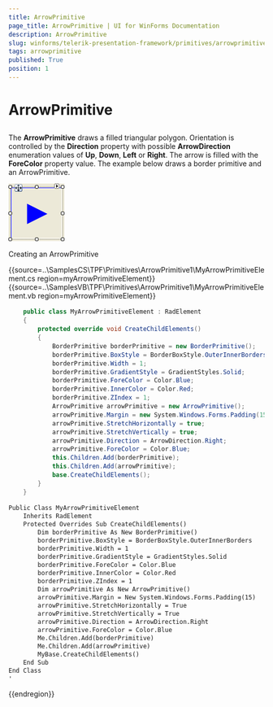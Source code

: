 ```yaml
---
title: ArrowPrimitive
page_title: ArrowPrimitive | UI for WinForms Documentation
description: ArrowPrimitive
slug: winforms/telerik-presentation-framework/primitives/arrowprimitive
tags: arrowprimitive
published: True
position: 1
---
```


# ArrowPrimitive



## 

The __ArrowPrimitive__ draws a filled triangular polygon. Orientation is controlled by the __Direction__ property with possible __ArrowDirection__ enumeration values of __Up__, __Down__, __Left__ or __Right__. The arrow is filled with the __ForeColor__ property value. The example below draws a border primitive and an ArrowPrimitive.

![tpf-primitives-arrowprimitive 001](images/tpf-primitives-arrowprimitive001.png)

Creating an ArrowPrimitive

{{source=..\SamplesCS\TPF\Primitives\ArrowPrimitive1\MyArrowPrimitiveElement.cs region=myArrowPrimitiveElement}} 
{{source=..\SamplesVB\TPF\Primitives\ArrowPrimitive1\MyArrowPrimitiveElement.vb region=myArrowPrimitiveElement}} 

````C#
    public class MyArrowPrimitiveElement : RadElement
    {
        protected override void CreateChildElements()
        {
            BorderPrimitive borderPrimitive = new BorderPrimitive();
            borderPrimitive.BoxStyle = BorderBoxStyle.OuterInnerBorders;
            borderPrimitive.Width = 1;
            borderPrimitive.GradientStyle = GradientStyles.Solid;
            borderPrimitive.ForeColor = Color.Blue;
            borderPrimitive.InnerColor = Color.Red;
            borderPrimitive.ZIndex = 1;
            ArrowPrimitive arrowPrimitive = new ArrowPrimitive();
            arrowPrimitive.Margin = new System.Windows.Forms.Padding(15);
            arrowPrimitive.StretchHorizontally = true;
            arrowPrimitive.StretchVertically = true;
            arrowPrimitive.Direction = ArrowDirection.Right;
            arrowPrimitive.ForeColor = Color.Blue;
            this.Children.Add(borderPrimitive);
            this.Children.Add(arrowPrimitive);
            base.CreateChildElements();
        }
    }
````
````VB.NET
Public Class MyArrowPrimitiveElement
    Inherits RadElement
    Protected Overrides Sub CreateChildElements()
        Dim borderPrimitive As New BorderPrimitive()
        borderPrimitive.BoxStyle = BorderBoxStyle.OuterInnerBorders
        borderPrimitive.Width = 1
        borderPrimitive.GradientStyle = GradientStyles.Solid
        borderPrimitive.ForeColor = Color.Blue
        borderPrimitive.InnerColor = Color.Red
        borderPrimitive.ZIndex = 1
        Dim arrowPrimitive As New ArrowPrimitive()
        arrowPrimitive.Margin = New System.Windows.Forms.Padding(15)
        arrowPrimitive.StretchHorizontally = True
        arrowPrimitive.StretchVertically = True
        arrowPrimitive.Direction = ArrowDirection.Right
        arrowPrimitive.ForeColor = Color.Blue
        Me.Children.Add(borderPrimitive)
        Me.Children.Add(arrowPrimitive)
        MyBase.CreateChildElements()
    End Sub
End Class
'
````

{{endregion}}
